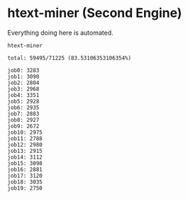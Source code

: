 # htext-miner (Second Engine)

Everything doing here is automated.

```
htext-miner

total: 59495/71225 (83.53106353106354%)

job0: 3283
job1: 3090
job2: 2804
job3: 2968
job4: 3351
job5: 2928
job6: 2935
job7: 2883
job8: 2927
job9: 2672
job10: 2975
job11: 2788
job12: 2980
job13: 2915
job14: 3112
job15: 3098
job16: 2881
job17: 3120
job18: 3035
job19: 2750
```
